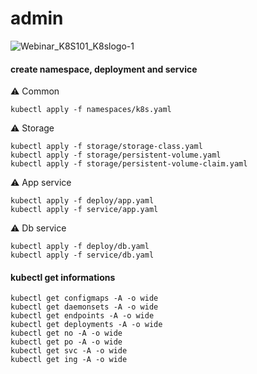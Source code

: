 # admin
![Webinar_K8S101_K8slogo-1](https://user-images.githubusercontent.com/26479/113612862-aaadd080-9650-11eb-83db-7a3103293c3c.png)

#### create namespace, deployment and service

⚠️ Common

```
kubectl apply -f namespaces/k8s.yaml
```
⚠️ Storage

```
kubectl apply -f storage/storage-class.yaml
kubectl apply -f storage/persistent-volume.yaml
kubectl apply -f storage/persistent-volume-claim.yaml
```

⚠️ App service

```
kubectl apply -f deploy/app.yaml
kubectl apply -f service/app.yaml
```

⚠️ Db service

```
kubectl apply -f deploy/db.yaml
kubectl apply -f service/db.yaml
```

#### kubectl get informations
```
kubectl get configmaps -A -o wide
kubectl get daemonsets -A -o wide
kubectl get endpoints -A -o wide
kubectl get deployments -A -o wide
kubectl get no -A -o wide
kubectl get po -A -o wide
kubectl get svc -A -o wide
kubectl get ing -A -o wide
```
